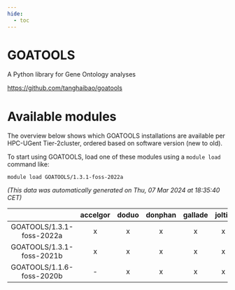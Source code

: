 ```yaml
---
hide:
  - toc
---
```


GOATOOLS
========


A Python library for Gene Ontology analyses

https://github.com/tanghaibao/goatools
# Available modules


The overview below shows which GOATOOLS installations are available per HPC-UGent Tier-2cluster, ordered based on software version (new to old).

To start using GOATOOLS, load one of these modules using a `module load` command like:

```shell
module load GOATOOLS/1.3.1-foss-2022a
```

*(This data was automatically generated on Thu, 07 Mar 2024 at 18:35:40 CET)*  

| |accelgor|doduo|donphan|gallade|joltik|skitty|
| :---: | :---: | :---: | :---: | :---: | :---: | :---: |
|GOATOOLS/1.3.1-foss-2022a|x|x|x|x|x|x|
|GOATOOLS/1.3.1-foss-2021b|x|x|x|x|x|x|
|GOATOOLS/1.1.6-foss-2020b|-|x|x|x|x|x|
